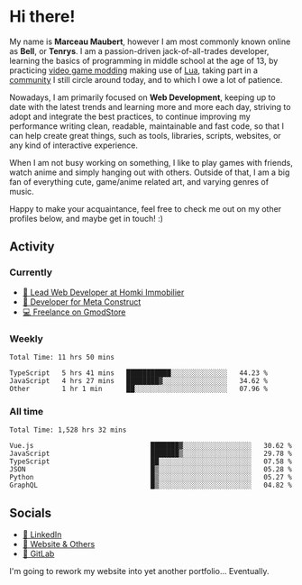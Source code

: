 # Hi there!

My name is **Marceau Maubert**, however I am most commonly known online as **Bell**, or **Tenrys**. I am a passion-driven jack-of-all-trades developer, learning the basics of programming in middle school at the age of 13, by practicing [video game modding](https://garrysmod.com) making use of [Lua](https://lua.org), taking part in a [community](https://metastruct.net) I still circle around today, and to which I owe a lot of patience.

Nowadays, I am primarily focused on **Web Development**, keeping up to date with the latest trends and learning more and more each day, striving to adopt  and integrate the best practices, to continue improving my performance writing clean, readable, maintainable and fast code, so that I can help create great things, such as tools, libraries, scripts, websites, or any kind of interactive experience.

When I am not busy working on something, I like to play games with friends, watch anime and simply hanging out with others. Outside of that, I am a big fan of everything cute, game/anime related art, and varying genres of music.

Happy to make your acquaintance, feel free to check me out on my other profiles below, and maybe get in touch! :)

## Activity

### Currently

- [🏢 Lead Web Developer at Homki Immobilier](https://homki-immobilier.com)
- [🎈 Developer for Meta Construct](https://metastruct.net)
- [💻 Freelance on GmodStore](https://www.gmodstore.com/users/Tenrys)

### Weekly
<!--START_SECTION:wakaWeekly-->

```text
Total Time: 11 hrs 50 mins

TypeScript   5 hrs 41 mins   ███████████░░░░░░░░░░░░░░   44.23 %
JavaScript   4 hrs 27 mins   ████████▓░░░░░░░░░░░░░░░░   34.62 %
Other        1 hr 1 min      ██░░░░░░░░░░░░░░░░░░░░░░░   07.96 %
```

<!--END_SECTION:wakaWeekly-->

### All time
<!--START_SECTION:wakaTotal-->

```text
Total Time: 1,528 hrs 32 mins

Vue.js                             ███████▓░░░░░░░░░░░░░░░░░   30.62 %
JavaScript                         ███████▒░░░░░░░░░░░░░░░░░   29.78 %
TypeScript                         ██░░░░░░░░░░░░░░░░░░░░░░░   07.58 %
JSON                               █▒░░░░░░░░░░░░░░░░░░░░░░░   05.28 %
Python                             █▒░░░░░░░░░░░░░░░░░░░░░░░   05.27 %
GraphQL                            █▒░░░░░░░░░░░░░░░░░░░░░░░   04.82 %
```

<!--END_SECTION:wakaTotal-->

## Socials

- [👔 LinkedIn](https://www.linkedin.com/in/marceau-maubert)
- [🔗 Website & Others](https://bell.moe)
- [🦊 GitLab](https://gitlab.com/Tenrys)

I'm going to rework my website into yet another portfolio... Eventually.
